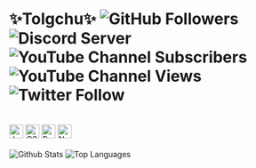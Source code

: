# ✨Tolgchu✨ <img alt="GitHub Followers" src="https://img.shields.io/github/followers/Tolga1452?label=Followers"> <img alt="Discord Server" src="https://img.shields.io/discord/834522154153541642?label=Discord Server"> <img alt="YouTube Channel Subscribers" src="https://img.shields.io/youtube/channel/subscribers/UCnG9fe6RdQSIvO98475CNOw"> <img alt="YouTube Channel Views" src="https://img.shields.io/youtube/channel/views/UCnG9fe6RdQSIvO98475CNOw"> <img alt="Twitter Follow" src="https://img.shields.io/twitter/follow/Tolga1452">
<br>
<div><img alt="JavaScript" src="https://upload.wikimedia.org/wikipedia/commons/6/6a/JavaScript-logo.png" width="25px" height="25px"> <img alt="CSharp" src="https://upload.wikimedia.org/wikipedia/commons/0/0d/C_Sharp_wordmark.svg" width="25px" height="25px"> <img alt="Python" src="https://seeklogo.com/images/P/python-logo-A32636CAA3-seeklogo.com.png" width="25px" height="25px"> <img alt="Node.js" src="https://cdn.iconscout.com/icon/free/png-256/node-js-1174925.png" width="25px" height="25px"></div>
<br>
<div><img alt="Github Stats" src="https://github-readme-stats.vercel.app/api?username=Tolga1452&show_icons=true&theme=radical"> <img alt="Top Languages" src="https://github-readme-stats.vercel.app/api/top-langs/?username=Tolga1452&layout=compact&theme=radical"></div>
